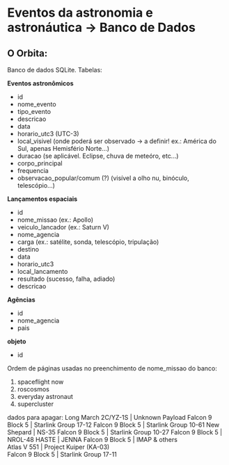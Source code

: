 # Eventos da astronomia e astronáutica -> Banco de Dados

## O Orbita:
Banco de dados SQLite. Tabelas:

**Eventos astronômicos**
- id
- nome_evento
- tipo_evento
- descricao
- data
- horario_utc3 (UTC-3)
- local_visivel (onde poderá ser observado -> a definir! ex.: América do Sul, apenas Hemisfério Norte...)
- duracao (se aplicável. Eclipse, chuva de meteóro, etc...)
- corpo_principal
- frequencia
- observacao_popular/comum (?) (visível a olho nu, binóculo, telescópio...)

**Lançamentos espaciais**
- id
- nome_missao (ex.: Apollo)
- veiculo_lancador (ex.: Saturn V)
- nome_agencia
- carga (ex.: satélite, sonda, telescópio, tripulação)
- destino 
- data
- horario_utc3
- local_lancamento
- resultado (sucesso, falha, adiado)
- descricao

**Agências**
- id
- nome_agencia
- pais

**objeto**
- id


Ordem de páginas usadas no preenchimento de nome_missao do banco:
1. spaceflight now
1. roscosmos
1. everyday astronaut
1. supercluster

dados para apagar:
Long March 2C/YZ-1S | Unknown Payload
Falcon 9 Block 5 | Starlink Group 17-12
Falcon 9 Block 5 | Starlink Group 10-61
New Shepard | NS-35
Falcon 9 Block 5 | Starlink Group 10-27
Falcon 9 Block 5 | NROL-48
HASTE | JENNA
Falcon 9 Block 5 | IMAP & others       
Atlas V 551 | Project Kuiper (KA-03)   
Falcon 9 Block 5 | Starlink Group 17-11